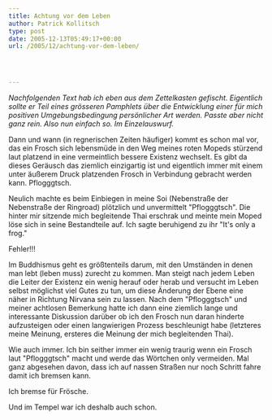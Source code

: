 ```yaml
---
title: Achtung vor dem Leben
author: Patrick Kollitsch
type: post
date: 2005-12-13T05:49:17+00:00
url: /2005/12/achtung-vor-dem-leben/




---
```

_Nachfolgenden Text hab ich eben aus dem Zettelkasten gefischt. Eigentlich sollte er Teil eines gr&ouml;sseren Pamphlets &uuml;ber die Entwicklung einer f&uuml;r mich positiven Umgebungsbedingung pers&ouml;nlicher Art werden. Passte aber nicht ganz rein. Also nun einfach so. Im Einzelauswurf._

Dann und wann (in regnerischen Zeiten h&auml;ufiger) kommt es schon mal vor, das ein Frosch sich lebensm&uuml;de in den Weg meines roten Mopeds st&uuml;rzend laut platzend in eine vermeintlich bessere Existenz wechselt. Es gibt da dieses Ger&auml;usch das ziemlich einzigartig ist und eigentlich immer mit einem unter &auml;u&szlig;erem Druck platzenden Frosch in Verbindung gebracht werden kann. Pflogggtsch.

Neulich machte es beim Einbiegen in meine Soi (Nebenstra&szlig;e der Nebenstra&szlig;e der Ringroad) pl&ouml;tzlich und unvermittelt "Pflogggtsch". Die hinter mir sitzende mich begleitende Thai erschrak und meinte mein Moped l&ouml;se sich in seine Bestandteile auf. Ich sagte beruhigend zu ihr "It's only a frog."

Fehler!!!

Im Buddhismus geht es gr&ouml;&szlig;tenteils darum, mit den Umst&auml;nden in denen man lebt (leben muss) zurecht zu kommen. Man steigt nach jedem Leben die Leiter der Existenz ein wenig herauf oder herab und versucht im Leben selbst m&ouml;glichst viel Gutes zu tun, um diese &Auml;nderung der Ebene eine n&auml;her in Richtung Nirvana sein zu lassen. Nach dem "Pflogggtsch" und meiner achtlosen Bemerkung hatte ich dann eine ziemlich lange und interessante Diskussion dar&uuml;ber ob ich den Frosch nun daran hinderte aufzusteigen oder einen langwierigen Prozess beschleunigt habe (letzteres meine Meinung, ersteres die Meinung der mich begleitenden Thai).

Wie auch immer. Ich bin seither immer ein wenig traurig wenn ein Frosch laut "Pflogggtsch" macht und werde das W&ouml;rtchen only vermeiden. Mal ganz abgesehen davon, dass ich auf nassen Stra&szlig;en nur noch Schritt fahre damit ich bremsen kann.

Ich bremse f&uuml;r Fr&ouml;sche. 

Und im Tempel war ich deshalb auch schon.